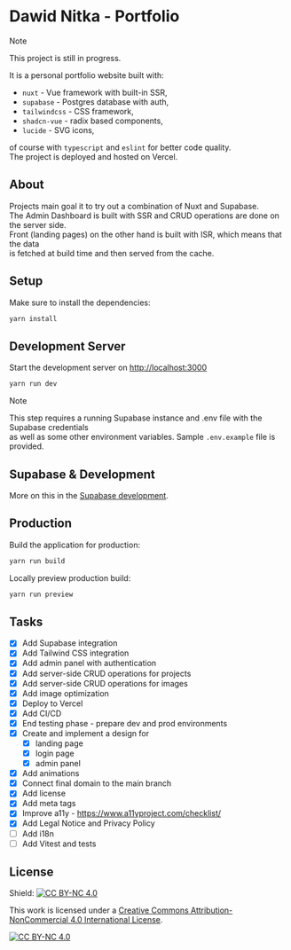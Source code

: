 # Dawid Nitka - Portfolio

> [!NOTE]
> This project is still in progress.  

It is a personal portfolio website built with:

- `nuxt` - Vue framework with built-in SSR,
- `supabase` - Postgres database with auth,
- `tailwindcss` - CSS framework,
- `shadcn-vue` - radix based components,
- `lucide` - SVG icons,

of course with `typescript` and `eslint` for better code quality.  
The project is deployed and hosted on Vercel.

## About

Projects main goal it to try out a combination of Nuxt and Supabase.  
The Admin Dashboard is built with SSR and CRUD operations are done on the server side.  
Front (landing pages) on the other hand is built with ISR, which means that the data  
is fetched at build time and then served from the cache.

## Setup

Make sure to install the dependencies:

```bash
yarn install
```

## Development Server

Start the development server on <http://localhost:3000>

```bash
yarn run dev
```

> [!NOTE]
> This step requires a running Supabase instance and .env file with the Supabase credentials  
> as well as some other environment variables. Sample `.env.example` file is provided.

## Supabase & Development

More on this in the [Supabase development](./docs/SUPABASE.md).

## Production

Build the application for production:

```bash
yarn run build
```

Locally preview production build:

```bash
yarn run preview
```

## Tasks

- [x] Add Supabase integration
- [x] Add Tailwind CSS integration
- [x] Add admin panel with authentication
- [x] Add server-side CRUD operations for projects
- [x] Add server-side CRUD operations for images
- [x] Add image optimization
- [x] Deploy to Vercel
- [x] Add CI/CD
- [x] End testing phase - prepare dev and prod environments
- [x] Create and implement a design for
  - [x] landing page
  - [x] login page
  - [x] admin panel
- [x] Add animations
- [x] Connect final domain to the main branch
- [x] Add license
- [x] Add meta tags
- [x] Improve a11y - <https://www.a11yproject.com/checklist/>
- [x] Add Legal Notice and Privacy Policy
- [ ] Add i18n
- [ ] Add Vitest and tests

## License

Shield: [![CC BY-NC 4.0][cc-by-nc-shield]][cc-by-nc]

This work is licensed under a
[Creative Commons Attribution-NonCommercial 4.0 International License][cc-by-nc].

[![CC BY-NC 4.0][cc-by-nc-image]][cc-by-nc]

[cc-by-nc]: https://creativecommons.org/licenses/by-nc/4.0/
[cc-by-nc-image]: https://licensebuttons.net/l/by-nc/4.0/88x31.png
[cc-by-nc-shield]: https://img.shields.io/badge/License-CC%20BY--NC%204.0-lightgrey.svg
